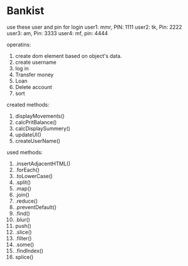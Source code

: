 # Bankist
use these user and pin for login
user1: mmr, PIN: 1111
user2: tk, Pin: 2222
user3: am, Pin: 3333
user4: mf, pin: 4444

operatins: 
  1. create dom element based on object's data.
  2. create username
  3. log in 
  4. Transfer money 
  5. Loan 
  6. Delete account
  7. sort

created methods:
  1. displayMovements()
  2. calcPritBalance()
  3. calcDisplaySummery()
  4. updateUI()
  5. createUserName()

used methods:
  1. .insertAdjacentHTML()
  2. .forEach()
  3. .toLowerCase()
  4. .split()
  5. .map()
  6. .join()
  7. .reduce()
  8. .preventDefault()
  9. .find()
  10. .blur()
  11. push()
  12. .slice()
  13. .filter()
  14. .some()
  15. .findIndex()
  16. splice()
